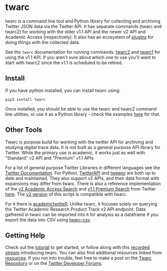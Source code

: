 # twarc

twarc is a command line tool and Python library for collecting and archiving Twitter JSON
data via the Twitter API. It has separate commands (twarc and twarc2) for working with the older
v1.1 API and the newer v2 API and Academic Access (respectively). It also has an ecosystem of [plugins](plugins) for doing things with the collected data. 

See the `twarc` documentation for running commands: [twarc2](twarc2_en_us.md) and [twarc1](twarc2_en_us.md) for using the v1.1 API. If you aren't sure about which one to use you'll want to start with twarc2 since the v1.1 is scheduled to be retired.

## Install

If you have python installed, you can install twarc using:

```
pip3 install twarc
```

Once installed, you should be able to use the twarc and twarc2 command line utilities, or use it as a Python library - check the examples [here](api/library.md) for that.

## Other Tools

Twarc is purpose build for working with the twitter API for archiving and studying digital trace data. It is not built as a general purpose API library for Twitter. While the primary use is academic, it works just as well with "Standard" v2 API and "Premium" v1.1 APIs.

For a list of general purpose Twitter Libraries in different languages see the [Twitter Documentation](https://developer.twitter.com/en/docs/twitter-api/tools-and-libraries). For Python, [TwitterAPI](https://github.com/geduldig/TwitterAPI) and [tweepy](https://github.com/tweepy/tweepy) are both up to date and maintained. They also support v2 APIs, and their data format with expansions may differ from twarc. There is also a reference implementation of the [v2 Academic Access Search](https://developer.twitter.com/en/docs/twitter-api/tweets/search/api-reference/get-tweets-search-all) and [v1.1 Premium Search](https://developer.twitter.com/en/docs/twitter-api/premium/search-api/overview) from Twitter [here](https://github.com/twitterdev/search-tweets-python/). The [v2 version](https://github.com/twitterdev/search-tweets-python/tree/v2) of this script is compatible with twarc.

For `R` there is [academictwitteR](https://cran.r-project.org/web/packages/academictwitteR/vignettes/academictwitteR-intro.html). Unlike twarc, it focuses solely on querying the Twitter Academic Research Product Track v2 API endpoint. Data gathered in twarc can be imported into `R` for analysis as a dataframe if you export the data into CSV using [twarc-csv](https://pypi.org/project/twarc-csv/).

## Getting Help

Check out the [tutorial](tutorial.md) to get started, or follow along with this [recorded stream](https://tube.nocturlab.fr/videos/watch/1d98d20e-a4fd-4594-aa94-9b1b1301cead) introducing twarc. You can also find additional resources linked from [resources](resources.md). If you run into trouble, feel free to make a post on the [Twarc Repository](https://github.com/DocNow/twarc/issues) or on the [Twitter Developer Forums](https://twittercommunity.com/c/academic-research/62).
